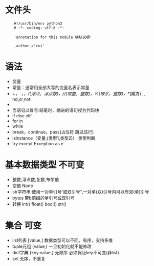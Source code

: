 #	文件头
		#!/usr/bin/env python3
		# -*- coding: utf-8 -*-
		
		'annotation for this module 模块说明'
		
		_author_='rui'

#	语法
+	变量
+	常量：通常用全部大写的变量名表示常量
+	 +，-，*，/(浮点，浮点数)，//(取整，整数)，%(取余，整数)，\**(乘方) ,, nd,or,not
+	
+	当语句以冒号:结尾时，缩进的语句视为代码块
+	if else elif
+	for in
+	while
+	break，continue，pass(占位符 跳过该行)
+	isinstance（变量,(类型1,类型2)）	类型判断
+	try except Exception as e

#	基本数据类型  不可变
+	整数,浮点数,复数,布尔值
+	空值 None
+	str字符串:使用一对单引号'或双引号",一对单(双)引号内可以有双(单)引号
+	bytes 带b前缀的单引号或双引号
+	转换 int() float() bool() str() 


#	集合	可变
+	list列表 [value,] 数据类型可以不同，有序，支持多维
+	tuple元组 (value,) 一旦初始化就不能修改
+	dict字典 {key:value,} 无顺序  必须保证key不可变(非list)
+	set 无序，不重复 



